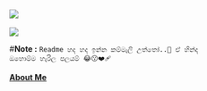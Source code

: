 ### <img src="https://readme-typing-svg.herokuapp.com?size=30&width=500&lines=Hi+There+👋">

<!--
**Dilum125/Dilum125** is a ✨ _special_ ✨ repository because its `README.md` (this file) appears on your GitHub profile.

Here are some ideas to get you started:

- 🔭 I’m currently working on ...
- 🌱 I’m currently learning ...
- 👯 I’m looking to collaborate on ...
- 🤔 I’m looking for help with ...
- 💬 Ask me about ...
- 📫 How to reach me: ...
- 😄 Pronouns: ...
- ⚡ Fun fact: ...
-->
<a href="https://github.com/Dilum125"><img src="https://graph.org/file/8e9bc6647a57eeb73a7db.jpg"></a>

#**Note :** <code>Readme හද හද ඉන්න කම්මැලි උත්තෝ..🥵 ඒ හින්ද ඔහොම්ම හැරිල පලයම් 😂😗❤️‍🩹</code>

**<a href="https://t.me/About_xyz">About Me<a/>**
